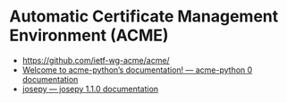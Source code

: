 # Automatic Certificate Management Environment (ACME)

- https://github.com/ietf-wg-acme/acme/
- [Welcome to acme-python’s documentation! — acme-python 0 documentation](https://letsencrypt.readthedocs.io/projects/acme/en/stable/)
- [josepy — josepy 1.1.0 documentation](https://josepy.readthedocs.io/en/stable/)
